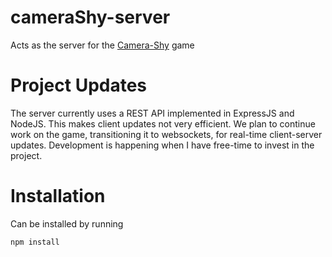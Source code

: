 # cameraShy-server
Acts as the server for the [Camera-Shy](https://github.com/eladdekel/camerashy) game

# Project Updates
The server currently uses a REST API implemented in ExpressJS and NodeJS. This makes client updates not very efficient.
We plan to continue work on the game, transitioning it to websockets, for real-time client-server updates.
Development is happening when I have free-time to invest in the project.

# Installation
Can be installed by running
```bash
npm install
```
